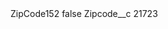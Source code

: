 <?xml version="1.0" encoding="UTF-8"?>
<CustomMetadata xmlns="http://soap.sforce.com/2006/04/metadata" xmlns:xsi="http://www.w3.org/2001/XMLSchema-instance" xmlns:xsd="http://www.w3.org/2001/XMLSchema">
    <label>ZipCode152</label>
    <protected>false</protected>
    <values>
        <field>Zipcode__c</field>
        <value xsi:type="xsd:string">21723</value>
    </values>
</CustomMetadata>
